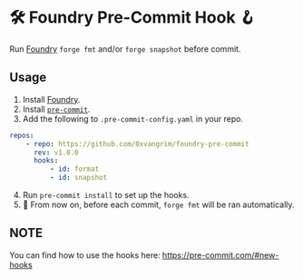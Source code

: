 # 🛠️ Foundry Pre-Commit Hook 🪝

Run [Foundry](https://github.com/foundry-rs/foundry) `forge fmt` and/or `forge snapshot` before
commit.

## Usage

1. Install [Foundry](https://book.getfoundry.sh/getting-started/installation).
2. Install [`pre-commit`](https://pre-commit.com/#install).
3. Add the following to `.pre-commit-config.yaml` in your repo.

```yaml
repos:
    - repo: https://github.com/0xvangrim/foundry-pre-commit
      rev: v1.0.0
      hooks:
          - id: format
          - id: snapshot
```

4. Run `pre-commit install` to set up the hooks.
5. 🎉 From now on, before each commit, `forge fmt` will be ran automatically.

## NOTE
You can find how to use the hooks here: https://pre-commit.com/#new-hooks